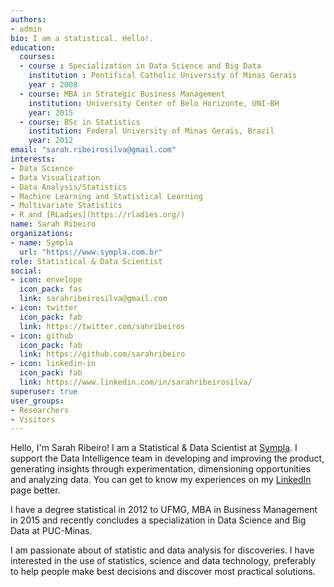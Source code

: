 ```yaml
---
authors:
- admin
bio: I am a statistical. Hello!.
education:
  courses:
  - course : Specialization in Data Science and Big Data
    institution : Pontifical Catholic University of Minas Gerais
    year : 2008
  - course: MBA in Strategic Business Management
    institution: University Center of Belo Horizonte, UNI-BH
    year: 2015
  - course: BSc in Statistics
    institution: Federal University of Minas Gerais, Brazil
    year: 2012
email: "sarah.ribeirosilva@gmail.com"
interests:
- Data Science
- Data Visualization
- Data Analysis/Statistics
- Machine Learning and Statistical Learning
- Multivariate Statistics
- R and [RLadies](https://rladies.org/)
name: Sarah Ribeiro
organizations:
- name: Sympla
  url: "https://www.sympla.com.br"
role: Statistical & Data Scientist
social:
- icon: envelope
  icon_pack: fas
  link: sarahribeirosilva@gmail.com
- icon: twitter
  icon_pack: fab
  link: https://twitter.com/sahribeiros
- icon: github
  icon_pack: fab
  link: https://github.com/sarahribeiro
- icon: linkedin-in
  icon_pack: fab
  link: https://www.linkedin.com/in/sarahribeirosilva/
superuser: true
user_groups:
- Researchers
- Visitors
---
```


Hello, I'm Sarah Ribeiro! I am a Statistical & Data Scientist at [Sympla](https://www.sympla.com.br). I support the Data Intelligence team in developing and improving the product, generating insights through experimentation, dimensioning opportunities and analyzing data. You can get to know my experiences on my [LinkedIn](https://www.linkedin.com/in/sarahribeirosilva/) page better.

I have a degree statistical in 2012 to UFMG, MBA in Business Management in 2015 and recently concludes a specialization in Data Science and Big Data at PUC-Minas.

I am passionate about of statistic and  data analysis for discoveries. I have interested in the use of statistics, science and data technology, preferably to help people make best decisions and discover most practical solutions.